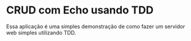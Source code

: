# CRUD com Echo usando TDD

Essa aplicação é uma simples demonstração de como fazer um servidor web simples utilizando TDD.